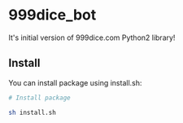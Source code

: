 # 999dice_bot
It's initial version of 999dice.com Python2 library!

## Install

You can install package using install.sh:

```bash
# Install package

sh install.sh

```
